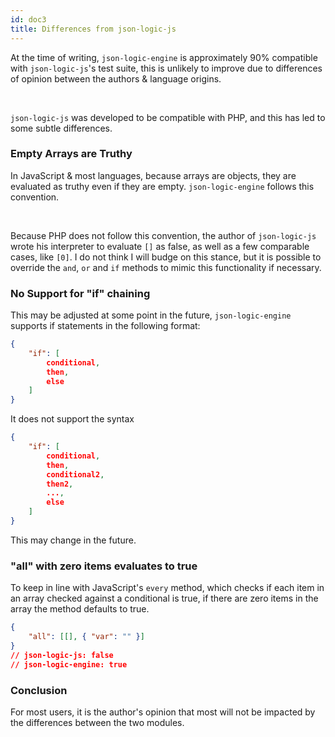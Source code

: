 ```yaml
---
id: doc3
title: Differences from json-logic-js
---
```


At the time of writing, `json-logic-engine` is approximately 90% compatible with `json-logic-js`'s test suite, this is unlikely to improve due to differences of opinion between the authors &amp; language origins.

<br/>

`json-logic-js` was developed to be compatible with PHP, and this has led to some subtle differences.


### Empty Arrays are Truthy

In JavaScript & most languages, because arrays are objects, they are evaluated as truthy even if they are empty. `json-logic-engine` follows this convention.

<br/>

Because PHP does not follow this convention, the author of `json-logic-js` wrote his interpreter to evaluate `[]` as false, as well as a few comparable cases, like `[0]`. I do not think I will budge on this stance, but it is possible to override the `and`, `or` and `if` methods to mimic this functionality if necessary.

### No Support for "if" chaining

This may be adjusted at some point in the future, `json-logic-engine` supports if statements in the following format:

```json
{
    "if": [
        conditional,
        then,
        else
    ]
}
```

It does not support the syntax 
```json
{
    "if": [
        conditional,
        then,
        conditional2,
        then2,
        ...,
        else
    ]
}
```

This may change in the future.

### "all" with zero items evaluates to true

To keep in line with JavaScript's `every` method, which checks if each item in an array checked against a conditional is true, if there are zero items in the array the method defaults to true.

```json
{
    "all": [[], { "var": "" }]
} 
// json-logic-js: false
// json-logic-engine: true
```

### Conclusion

For most users, it is the author's opinion that most will not be impacted by the differences between the two modules.